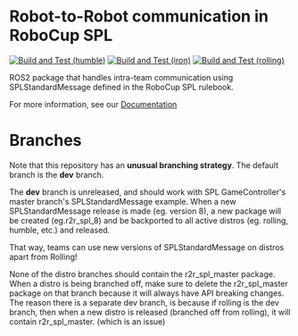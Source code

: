 # Robot-to-Robot communication in RoboCup SPL

[![Build and Test (humble)](../../actions/workflows/build_and_test_humble.yaml/badge.svg?branch=humble)](../../actions/workflows/build_and_test_humble.yaml?query=branch:humble)
[![Build and Test (iron)](../../actions/workflows/build_and_test_iron.yaml/badge.svg?branch=iron)](../../actions/workflows/build_and_test_iron.yaml?query=branch:iron)
[![Build and Test (rolling)](../../actions/workflows/build_and_test_rolling.yaml/badge.svg?branch=rolling)](../../actions/workflows/build_and_test_rolling.yaml?query=branch:rolling)

ROS2 package that handles intra-team communication using SPLStandardMessage defined in the RoboCup SPL rulebook.

For more information, see our [Documentation](https://robot2robot-spl.readthedocs.io/)


# Branches

Note that this repository has an **unusual branching strategy**.
The default branch is the **dev** branch.

The **dev** branch is unreleased, and should work with SPL GameController's master branch's SPLStandardMessage example.
When a new SPLStandardMessage release is made (eg. version 8), a new package will be created (eg.r2r_spl_8) and be backported to all active distros (eg. rolling, humble, etc.) and released.

That way, teams can use new versions of SPLStandardMessage on distros apart from Rolling!

None of the distro branches should contain the r2r_spl_master package.
When a distro is being branched off, make sure to delete the r2r_spl_master package on that branch because it will always have API breaking changes.
The reason there is a separate dev branch, is because if rolling is the dev branch, then when a new distro is released (branched off from rolling), it will contain r2r_spl_master. (which is an issue)
